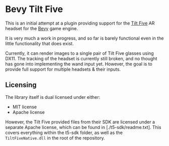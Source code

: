 # Bevy Tilt Five

This is an initial attempt at a plugin providing support for the [Tilt Five](https://www.tiltfive.com) AR headset for the [Bevy](https://github.com/bevyengine/bevy) game engine.

It is very much a work in progress, and so far is barely functional even in the little functionality that does exist.

Currently, it can render images to a single pair of Tilt Five glasses using DX11. The tracking of the headset is currently still broken, and no thought has gone into implementing the wand input yet. However, the goal is to provide full support for multiple headsets & their inputs.


## Licensing
The library itself is dual licensed under either:

- MIT license
- Apache license

However, the Tilt Five provided files from their SDK are licensed under a separate Apache license, which can be found in [./t5-sdk/readme.txt]. This covers everything within the t5-sdk folder, as well as the `TiltFiveNative.dll` in the root of the repository.

